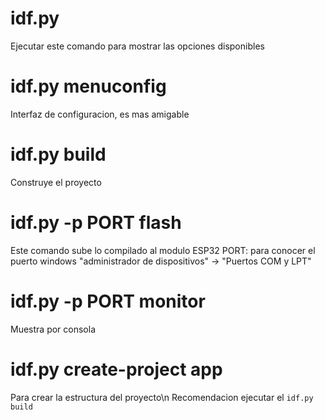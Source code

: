 # idf.py
Ejecutar este comando para mostrar las opciones disponibles

# idf.py menuconfig
Interfaz de configuracion, es mas amigable

# idf.py build
Construye el proyecto

# idf.py -p PORT flash
Este comando sube lo compilado al modulo ESP32
PORT: para conocer el puerto windows "administrador de dispositivos" → "Puertos COM y LPT"

# idf.py -p PORT monitor
Muestra por consola

# idf.py create-project app
Para crear la estructura del proyecto\n
Recomendacion ejecutar el ```idf.py build```